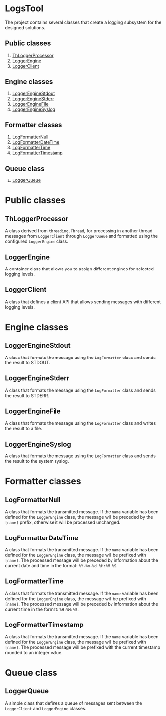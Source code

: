 # LogsTool

The project contains several classes that create a logging subsystem for the designed solutions.

## Public classes
1. [ThLoggerProcessor](https://github.com/Szumak75/JskToolBox/blob/master/docs/LogsTool.md#thloggerprocessor)
1. [LoggerEngine](https://github.com/Szumak75/JskToolBox/blob/master/docs/LogsTool.md#loggerengine)
1. [LoggerClient](https://github.com/Szumak75/JskToolBox/blob/master/docs/LogsTool.md#loggerclient)

## Engine classes
1. [LoggerEngineStdout](https://github.com/Szumak75/JskToolBox/blob/master/docs/LogsTool.md#loggerenginestdout)
1. [LoggerEngineStderr](https://github.com/Szumak75/JskToolBox/blob/master/docs/LogsTool.md#loggerenginestderr)
1. [LoggerEngineFile](https://github.com/Szumak75/JskToolBox/blob/master/docs/LogsTool.md#loggerenginefile)
1. [LoggerEngineSyslog](https://github.com/Szumak75/JskToolBox/blob/master/docs/LogsTool.md#loggerenginesyslog)

## Formatter classes
1. [LogFormatterNull](https://github.com/Szumak75/JskToolBox/blob/master/docs/LogsTool.md#logformatternull)
1. [LogFormatterDateTime](https://github.com/Szumak75/JskToolBox/blob/master/docs/LogsTool.md#logformatterdatetime)
1. [LogFormatterTime](https://github.com/Szumak75/JskToolBox/blob/master/docs/LogsTool.md#logformattertime)
1. [LogFormatterTimestamp](https://github.com/Szumak75/JskToolBox/blob/master/docs/LogsTool.md#logformattertimestamp)

## Queue class
1. [LoggerQueue](https://github.com/Szumak75/JskToolBox/blob/master/docs/LogsTool.md#loggerqueue)

# Public classes
## ThLoggerProcessor

A class derived from `threading.Thread`, for processing in another thread messages from `LoggerClient` through `LoggerQueue` and formatted using the configured `LoggerEngine` class.

## LoggerEngine

A container class that allows you to assign different engines for selected logging levels.

## LoggerClient

A class that defines a client API that allows sending messages with different logging levels.

# Engine classes
## LoggerEngineStdout

A class that formats the message using the `LogFormatter` class and sends the result to STDOUT.

## LoggerEngineStderr

A class that formats the message using the `LogFormatter` class and sends the result to STDERR.

## LoggerEngineFile

A class that formats the message using the `LogFormatter` class and writes the result to a file.

## LoggerEngineSyslog

A class that formats the message using the `LogFormatter` class and sends the result to the system syslog.

# Formatter classes
## LogFormatterNull

A class that formats the transmitted message.
If the `name` variable has been defined for the `LoggerEngine` class, the message will be preceded by the `[name]` prefix, otherwise it will be processed unchanged.

## LogFormatterDateTime

A class that formats the transmitted message.
If the `name` variable has been defined for the `LoggerEngine` class, the message will be prefixed with `[name]`.
The processed message will be preceded by information about the current date and time in the format: `%Y-%m-%d %H:%M:%S`.

## LogFormatterTime

A class that formats the transmitted message.
If the `name` variable has been defined for the `LoggerEngine` class, the message will be prefixed with `[name]`.
The processed message will be preceded by information about the current time in the format: `%H:%M:%S`.

## LogFormatterTimestamp

A class that formats the transmitted message.
If the `name` variable has been defined for the `LoggerEngine` class, the message will be prefixed with `[name]`.
The processed message will be prefixed with the current timestamp rounded to an integer value.

# Queue class
## LoggerQueue

A simple class that defines a queue of messages sent between the `LoggerClient` and `LoggerEngine` classes.
